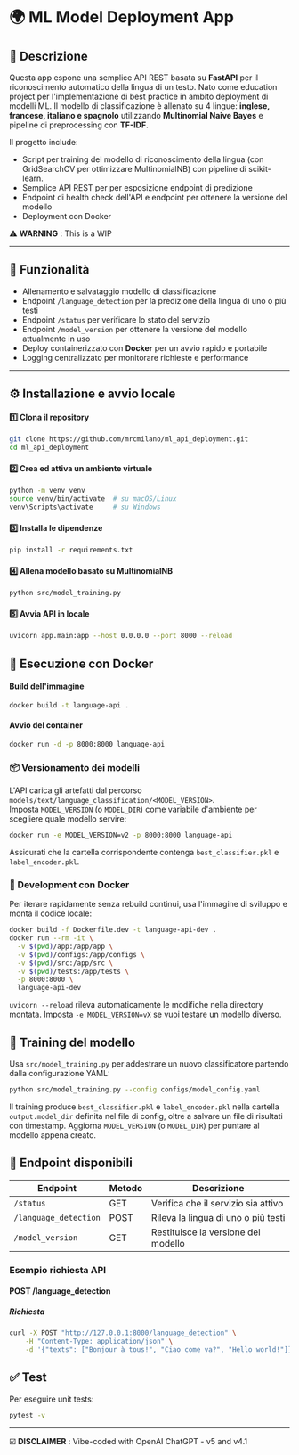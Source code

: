 # 🌍 ML Model Deployment App

## 📝 Descrizione

Questa app espone una semplice API REST basata su **FastAPI** per il riconoscimento automatico della lingua di un testo. Nato come education project per l'implementazione di best practice in ambito deployment di modelli ML.
Il modello di classificazione è allenato su 4 lingue: **inglese, francese, italiano e spagnolo** utilizzando **Multinomial Naive Bayes** e pipeline di preprocessing con **TF-IDF**.

Il progetto include:
- Script per training del modello di riconoscimento della lingua (con GridSearchCV per ottimizzare MultinomialNB) con pipeline di scikit-learn.
- Semplice API REST per per esposizione endpoint di predizione
- Endpoint di health check dell'API e endpoint per ottenere la versione del modello
- Deployment con Docker

⚠️ **WARNING** : This is a WIP

---

## 🚀 Funzionalità

- Allenamento e salvataggio modello di classificazione
- Endpoint `/language_detection` per la predizione della lingua di uno o più testi  
- Endpoint `/status` per verificare lo stato del servizio  
- Endpoint `/model_version` per ottenere la versione del modello attualmente in uso  
- Deploy containerizzato con **Docker** per un avvio rapido e portabile  
- Logging centralizzato per monitorare richieste e performance  

---

## ⚙️ Installazione e avvio locale

#### 1️⃣ Clona il repository

```bash
git clone https://github.com/mrcmilano/ml_api_deployment.git
cd ml_api_deployment
```

#### 2️⃣ Crea ed attiva un ambiente virtuale

```bash
python -m venv venv
source venv/bin/activate  # su macOS/Linux
venv\Scripts\activate     # su Windows
```

#### 3️⃣ Installa le dipendenze

```bash
pip install -r requirements.txt
```

#### 4️⃣ Allena modello basato su MultinomialNB

```bash
python src/model_training.py
```

#### 5️⃣ Avvia API in locale

```bash
uvicorn app.main:app --host 0.0.0.0 --port 8000 --reload
```

## 🐳 Esecuzione con Docker

#### Build dell'immagine

```bash
docker build -t language-api .
```

#### Avvio del container

```bash
docker run -d -p 8000:8000 language-api
```

### 📦 Versionamento dei modelli

L'API carica gli artefatti dal percorso `models/text/language_classification/<MODEL_VERSION>`.  
Imposta `MODEL_VERSION` (o `MODEL_DIR`) come variabile d'ambiente per scegliere quale modello servire:

```bash
docker run -e MODEL_VERSION=v2 -p 8000:8000 language-api
```

Assicurati che la cartella corrispondente contenga `best_classifier.pkl` e `label_encoder.pkl`.

### 🔁 Development con Docker

Per iterare rapidamente senza rebuild continui, usa l'immagine di sviluppo e monta il codice locale:

```bash
docker build -f Dockerfile.dev -t language-api-dev .
docker run --rm -it \
  -v $(pwd)/app:/app/app \
  -v $(pwd)/configs:/app/configs \
  -v $(pwd)/src:/app/src \
  -v $(pwd)/tests:/app/tests \
  -p 8000:8000 \
  language-api-dev
```

`uvicorn --reload` rileva automaticamente le modifiche nella directory montata. Imposta `-e MODEL_VERSION=vX` se vuoi testare un modello diverso.

## 🧠 Training del modello

Usa `src/model_training.py` per addestrare un nuovo classificatore partendo dalla configurazione YAML:

```bash
python src/model_training.py --config configs/model_config.yaml
```

Il training produce `best_classifier.pkl` e `label_encoder.pkl` nella cartella `output.model_dir` definita nel file di config, oltre a salvare un file di risultati con timestamp. Aggiorna `MODEL_VERSION` (o `MODEL_DIR`) per puntare al modello appena creato.

## 📡 Endpoint disponibili

| Endpoint              | Metodo | Descrizione                         |
| --------------------- | ------ | ----------------------------------- |
| `/status`             | GET    | Verifica che il servizio sia attivo |
| `/language_detection` | POST   | Rileva la lingua di uno o più testi |
| `/model_version`      | GET    | Restituisce la versione del modello |

### Esempio richiesta API

#### POST /language_detection

##### Richiesta

```bash
curl -X POST "http://127.0.0.1:8000/language_detection" \
    -H "Content-Type: application/json" \
    -d '{"texts": ["Bonjour à tous!", "Ciao come va?", "Hello world!"]}'
```

## ✅ Test

Per eseguire unit tests:

```bash
pytest -v
```

---
☑️ **DISCLAIMER** : Vibe-coded with OpenAI ChatGPT - v5 and v4.1
